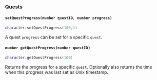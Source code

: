 ### Quests
#### `setQuestProgress(number questID, number progress)`
```lua
character:setQuestProgress(100,1)
```
A quest `progress` can be set for a specific `quest`.

#### `number getQuestProgress(number questID)`
```lua
character:getQuestProgress(100)
```
Returns the progress for a specific `quest`. Optionally also returns the time when this
progress was last set as Unix timestamp.
